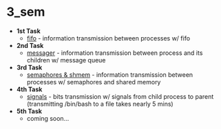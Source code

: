 # 3_sem
* **1st Task**
  * [fifo](https://github.com/BEANefiT/3_sem/blob/master/fifo/fifo.c) - information transmission between processes w/ fifo
* **2nd Task**
  * [messager](https://github.com/BEANefiT/3_sem/blob/master/messager/messager.c) - information transmission between process and its children w/ message queue
* **3rd Task**
  * [semaphores & shmem](https://github.com/BEANefiT/3_sem/blob/master/semaphore/semaphore.c) - information transmission between processes w/ semaphores and shared memory
* **4th Task**
  * [signals](https://github.com/BEANefiT/3_sem/blob/master/signals/signals.c) - bits transmission w/ signals from child process to parent (transmitting /bin/bash to a file takes nearly 5 mins)
* **5th Task**
  * coming soon...
